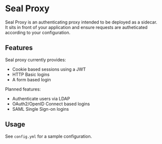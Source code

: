 Seal Proxy
==========

Seal Proxy is an authenticating proxy intended to be deployed as a sidecar.
It sits in front of your application and ensure requests are autheticated 
according to your configuration.

Features
--------

Seal proxy currently provides:

 * Cookie based sessions using a JWT
 * HTTP Basic logins
 * A form based login

Planned features:

 * Authenticate users via LDAP
 * OAuth2/OpenID Connect based logins
 * SAML Single Sign-on logins

Usage
-----

See `config.yml` for a sample configuration.
